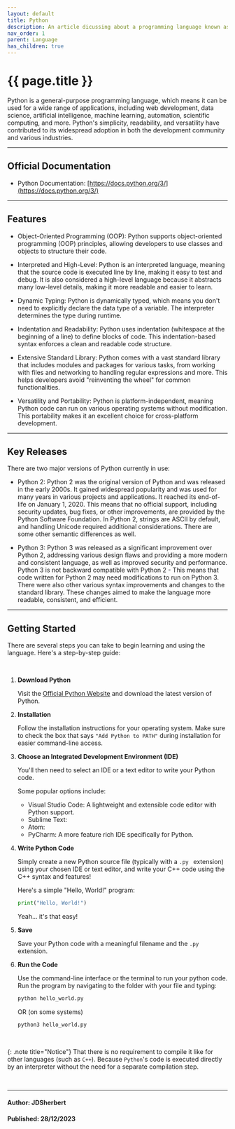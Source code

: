 ```yaml
---
layout: default
title: Python
description: An article dicussing about a programming language known as Python, with features, key releases, getting started and basic examples.
nav_order: 1
parent: Language
has_children: true
---
```


{{ page.title }}
======================

Python is a general-purpose programming language, which means it can be used for a wide range of applications, including web development, data science, artificial intelligence, machine learning, automation, scientific computing, and more. Python's simplicity, readability, and versatility have contributed to its widespread adoption in both the development community and various industries.

-----------------------------------------------------------------------

## Official Documentation

- Python Documentation: [https://docs.python.org/3/](https://docs.python.org/3/)

-----------------------------------------------------------------------

## Features

- Object-Oriented Programming (OOP): Python supports object-oriented programming (OOP) principles, allowing developers to use classes and objects to structure their code.

- Interpreted and High-Level: Python is an interpreted language, meaning that the source code is executed line by line, making it easy to test and debug. It is also considered a high-level language because it abstracts many low-level details, making it more readable and easier to learn.

- Dynamic Typing: Python is dynamically typed, which means you don't need to explicitly declare the data type of a variable. The interpreter determines the type during runtime.

- Indentation and Readability: Python uses indentation (whitespace at the beginning of a line) to define blocks of code. This indentation-based syntax enforces a clean and readable code structure.

- Extensive Standard Library: Python comes with a vast standard library that includes modules and packages for various tasks, from working with files and networking to handling regular expressions and more. This helps developers avoid "reinventing the wheel" for common functionalities.

- Versatility and Portability: Python is platform-independent, meaning Python code can run on various operating systems without modification. This portability makes it an excellent choice for cross-platform development.

-----------------------------------------------------------------------

## Key Releases

There are two major versions of Python currently in use: 

- Python 2: Python 2 was the original version of Python and was released in the early 2000s. It gained widespread popularity and was used for many years in various projects and applications. It reached its end-of-life on January 1, 2020. This means that no official support, including security updates, bug fixes, or other improvements, are provided by the Python Software Foundation. In Python 2, strings are ASCII by default, and handling Unicode required additional considerations. There are some other semantic differences as well.

- Python 3: Python 3 was released as a significant improvement over Python 2, addressing various design flaws and providing a more modern and consistent language, as well as improved security and performance. Python 3 is not backward compatible with Python 2 - This means that code written for Python 2 may need modifications to run on Python 3. There were also other various syntax improvements and changes to the standard library. These changes aimed to make the language more readable, consistent, and efficient.

-----------------------------------------------------------------------

## Getting Started

There are several steps you can take to begin learning and using the language. Here's a step-by-step guide:

<br>

1. **Download Python**
    
    Visit the [Official Python Website](https://www.python.org/downloads/) and download the latest version of Python.

2. **Installation**
    
    Follow the installation instructions for your operating system. Make sure to check the box that says `"Add Python to PATH"` during installation for easier command-line access.

3. **Choose an Integrated Development Environment (IDE)**
    
    You'll then need to select an IDE or a text editor to write your Python code. 

    Some popular options include:
    - Visual Studio Code: A lightweight and extensible code editor with Python support.
    - Sublime Text:
    - Atom:
    - PyCharm: A more feature rich IDE specifically for Python.

4. **Write Python Code**
    
    Simply create a new Python source file (typically with a `.py ` extension) using your chosen IDE or text editor, and write your C++ code using the C++ syntax and features!

    Here's a simple "Hello, World!" program:

    ```python
    print("Hello, World!")
    ```

    Yeah... it's that easy!

5. **Save**
    
    Save your Python code with a meaningful filename and the `.py `   extension.

6. **Run the Code**
    
    Use the command-line interface or the terminal to run your python code. Run the program by navigating to the folder with your file and typing:

    ```bash
    python hello_world.py
    ```

    OR (on some systems)

    ```bash
    python3 hello_world.py 
    ```

<br>

{: .note title="Notice"}
That there is no requirement to compile it like for other languages (such as `C++`). Because `Python`'s code is executed directly by an interpreter without the need for a separate compilation step.

<br>

---

#### Author: JDSherbert
#### Published: 28/12/2023
